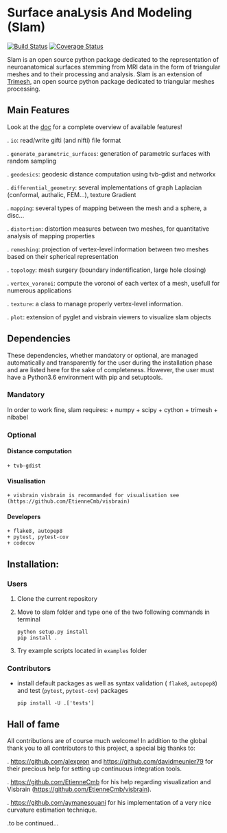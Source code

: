# Surface anaLysis And Modeling (Slam)

[![Build Status](https://travis-ci.org/gauzias/slam.svg?branch=master)](https://travis-ci.org/gauzias/slam) 
[![Coverage Status](https://coveralls.io/repos/github/gauzias/slam/badge.svg?branch=master)](https://coveralls.io/github/gauzias/slam?branch=master)

Slam is an open source python package dedicated to the representation of neuroanatomical surfaces stemming from MRI data in the form of triangular meshes and to their processing and analysis.
Slam is an extension of [Trimesh](https://github.com/mikedh/trimesh), an open source python package dedicated to triangular meshes processing.


## Main Features


   Look at the [doc](https://gauzias.github.io/slam) for a complete overview of available features! 
   
. ``io``: read/write gifti (and nifti) file format 

. ``generate_parametric_surfaces``: generation of parametric surfaces with random sampling

. ``geodesics``: geodesic distance computation using tvb-gdist and networkx

. ``differential_geometry``: several implementations of graph Laplacian (conformal, authalic, FEM...), texture Gradient

. ``mapping``: several types of mapping between the mesh and a sphere, a disc...

. ``distortion``: distortion measures between two meshes, for quantitative analysis of mapping properties

. ``remeshing``: projection of vertex-level information between two meshes based on their spherical representation

. ``topology``: mesh surgery (boundary indentification, large hole closing)

. ``vertex_voronoi``: compute the voronoi of each vertex of a mesh, usefull for numerous applications

. ``texture``: a class to manage properly vertex-level information.

. ``plot``: extension of pyglet and visbrain viewers to visualize slam objects

## Dependencies 
These dependencies, whether mandatory or optional, are managed automatically and transparently for the user during the installation phase and are listed here for the sake of completeness. However, the user must have a Python3.6 environment with pip and setuptools.
### Mandatory
In order to work fine, slam requires:
    + numpy
    + scipy
    + cython
    + trimesh
    + nibabel
    
### Optional

#### Distance computation
    + tvb-gdist
#### Visualisation 
    + visbrain visbrain is recommanded for visualisation see (https://github.com/EtienneCmb/visbrain)
#### Developers
    + flake8, autopep8
    + pytest, pytest-cov
    + codecov
   
## Installation:

### Users

1. Clone the current repository

2. Move to slam folder and type one of the two following commands in terminal
    ```
    python setup.py install
    pip install . 
    ```
3. Try example scripts located in ``examples`` folder


### Contributors

 * install default packages as well as syntax validation ( ``flake8``, ``autopep8``) and test (``pytest``, ``pytest-cov``) packages
    ```
    pip install -U .['tests']
    ```

## Hall of fame

All contributions are of course much welcome!
In addition to the global thank you to all contributors to this project, a special big thanks to:

. https://github.com/alexpron and https://github.com/davidmeunier79 for their precious help for setting up continuous integration tools.

. https://github.com/EtienneCmb for his help regarding visualization and Visbrain (https://github.com/EtienneCmb/visbrain).

. https://github.com/aymanesouani for his implementation of a very nice curvature estimation technique.

.to be continued...



